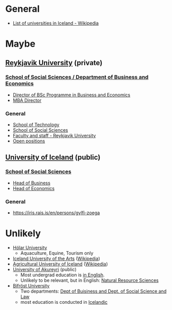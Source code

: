 # General
- [List of universities in Iceland - Wikipedia](https://en.wikipedia.org/wiki/List_of_universities_in_Iceland)

# Maybe

## [Reykjavik University](https://en.ru.is/) (private)
### [School of Social Sciences / Department of Business and Economics](https://en.ru.is/sss/db/)
- [Director of BSc Programme in Business and Economics](https://myschool.ru.is/myschool2/public/default.aspx?Page=Emp&Dept=2&Alph=&Pos=&View=1&Lang=1&ID=bryndisasb)
- [MBA Director](https://myschool.ru.is/myschool2/public/default.aspx?Page=Emp&Dept=2&Alph=&Pos=&View=1&Lang=1&ID=aldisg)

### General
- [School of Technology](https://en.ru.is/st/)
- [School of Social Sciences](https://en.ru.is/sss/)
- [Faculty and staff - Reykjavik University](https://en.ru.is/the-university/faculty-and-staff/)
- [Open positions](https://jobs.50skills.com/ru/en)

## [University of Iceland](https://english.hi.is/) (public)
### [School of Social Sciences](https://english.hi.is/school_of_social_sciences)
- [Head of Business](https://english.hi.is/school_of_social_sciences_faculty_of_business_administration/administration_and_staff)
- [Head of Economics](https://english.hi.is/school_of_social_sciences/faculty_of_economics/staff)

### General
- https://iris.rais.is/en/persons/gylfi-zoega

# Unlikely
- [Hólar University](https://www.holar.is/en)
  - Aquaculture, Equine, Tourism only
- [Iceland University of the Arts](https://www.lhi.is/) ([Wikipedia](https://en.wikipedia.org/wiki/Iceland_University_of_the_Arts))
- [Agricultural University of Iceland](https://www.lbhi.is/) ([Wikipedia](https://en.wikipedia.org/wiki/Agricultural_University_of_Iceland))
- [University of Akureyri](https://www.unak.is/english) (public)
  - Most undergrad education is [in English](https://www.unak.is/english/study/education/degree-seeking-students).
  - Unlikely to be relevant, but in English: [Natural Resource Sciences](https://www.unak.is/english/study/education/degree-seeking-students/natural-resource-sciences)
- [Bifröst University](https://www.bifrost.is/english)
  - Two departments: [Dept of Buisiness and Dept. of Social Science and Law](https://www.bifrost.is/english/about-bifrost/organisation-and-administration/governance/academic-departments)
  - most education is conducted in [Icelandic](https://www.bifrost.is/english/study)
